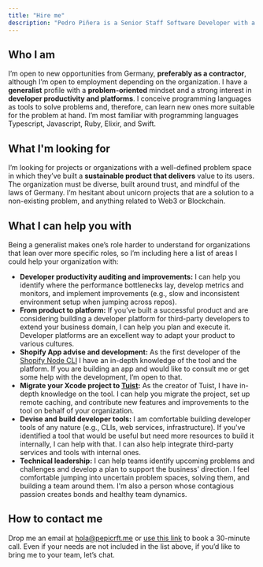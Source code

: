```yaml
---
title: "Hire me"
description: "Pedro Piñera is a Senior Staff Software Developer with a strong interest in building great developer experiences."
---
```



## Who I am

I’m open to new opportunities from Germany, **preferably as a contractor**, although I’m open to employment depending on the organization. I have a **generalist** profile with a **problem-oriented** mindset and a strong interest in **developer productivity and platforms**. I conceive programming languages as tools to solve problems and, therefore, can learn new ones more suitable for the problem at hand. I’m most familiar with programming languages Typescript, Javascript, Ruby, Elixir, and Swift.

## What I'm looking for

I’m looking for projects or organizations with a well-defined problem space in which they’ve built a **sustainable product that delivers** value to its users. The organization must be diverse, built around trust, and mindful of the laws of Germany.
I’m hesitant about unicorn projects that are a solution to a non-existing problem, and anything related to Web3 or Blockchain.

## What I can help you with

Being a generalist makes one’s role harder to understand for organizations that lean over more specific roles, so I’m including here a list of areas I could help your organization with:

- **Developer productivity auditing and improvements:**  I can help you identify where the performance bottlenecks lay, develop metrics and monitors, and implement improvements (e.g., slow and inconsistent environment setup when jumping across repos).
- **From product to platform:** If you’ve built a successful product and are considering building a developer platform for third-party developers to extend your business domain, I can help you plan and execute it. Developer platforms are an excellent way to adapt your product to various cultures.
- **Shopify App advise and development:** As the first developer of the [Shopify Node CLI](https://shopify.engineering/overhauling-shopify-cli-for-a-better-developer-experience) I have an in-depth knowledge of the tool and the platform. If you are building an app and would like to consult me or get some help with the development, I’m open to that.
- **Migrate your Xcode project to [Tuist](https://tuist.io):** As the creator of Tuist, I have in-depth knowledge on the tool. I can help you migrate the project, set up remote caching, and contribute new features and improvements to the tool on behalf of your organization.
- **Devise and build developer tools:** I am comfortable building developer tools of any nature (e.g., CLIs, web services, infrastructure). If you've identified a tool that would be useful but need more resources to build it internally, I can help with that. I can also help integrate third-party services and tools with internal ones.
- **Technical leadership:** I can help teams identify upcoming problems and challenges and develop a plan to support the business’ direction. I feel comfortable jumping into uncertain problem spaces, solving them, and building a team around them. I'm also a person whose contagious passion creates bonds and healthy team dynamics.

## How to contact me

Drop me an email at [hola@pepicrft.me](mailto:hola@pepicrft.me) or [use this link](https://cal.com/pepicrft/new-opportunity) to book a 30-minute call.
Even if your needs are not included in the list above, if you’d like to bring me to your team, let’s chat.
